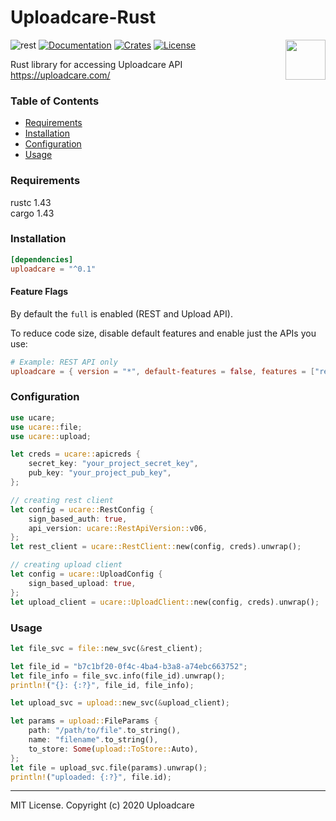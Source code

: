# Uploadcare-Rust

<img 
	align="right"
	width="64"
	height="64"
	src="https://ucarecdn.com/2f4864b7-ed0e-4411-965b-8148623aa680/uploadcare-logo-mark.svg"
	alt=""
/>

![rest](https://github.com/uploadcare/uploadcare-rust/workflows/test/badge.svg)
[![Documentation](https://docs.rs/uploadcare/badge.svg)](https://docs.rs/uploadcare/)
[![Crates](https://img.shields.io/crates/v/uploadcare.svg)](https://crates.io/crates/uploadcare)
[![License](https://img.shields.io/github/license/uploadcare/uploadcare-rust)](./LICENSE)

Rust library for accessing Uploadcare API https://uploadcare.com/

### Table of Contents

- [Requirements](#requirements)
- [Installation](#installation)
- [Configuration](#configuration)
- [Usage](#usage)

### Requirements
 
rustc 1.43   
cargo 1.43

### Installation

```toml
[dependencies]
uploadcare = "^0.1"
```

#### Feature Flags

By default the `full` is enabled (REST and Upload API).

To reduce code size, disable default features and enable just the APIs you use:

```toml
# Example: REST API only
uploadcare = { version = "*", default-features = false, features = ["rest"] }
```

### Configuration 

```rust
use ucare;
use ucare::file;
use ucare::upload;

let creds = ucare::apicreds {
    secret_key: "your_project_secret_key",
    pub_key: "your_project_pub_key",
};

// creating rest client
let config = ucare::RestConfig {
    sign_based_auth: true,
    api_version: ucare::RestApiVersion::v06,
};
let rest_client = ucare::RestClient::new(config, creds).unwrap();

// creating upload client
let config = ucare::UploadConfig {
    sign_based_upload: true,
};
let upload_client = ucare::UploadClient::new(config, creds).unwrap();
```

### Usage

```rust
let file_svc = file::new_svc(&rest_client);

let file_id = "b7c1bf20-0f4c-4ba4-b3a8-a74ebc663752";
let file_info = file_svc.info(file_id).unwrap();
println!("{}: {:?}", file_id, file_info);

let upload_svc = upload::new_svc(&upload_client);

let params = upload::FileParams {
    path: "/path/to/file".to_string(),
    name: "filename".to_string(),
    to_store: Some(upload::ToStore::Auto),
};
let file = upload_svc.file(params).unwrap();
println!("uploaded: {:?}", file.id);

```


----


MIT License. Copyright (c) 2020 Uploadcare
